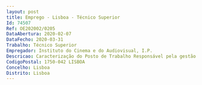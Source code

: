 ```yaml
--- 
layout: post
title: Emprego - Lisboa - Técnico Superior
Id: 74507
Ref: OE202002/0205
DataAbertura: 2020-02-07
DataFecho: 2020-03-31
Trabalho: Técnico Superior
Empregador: Instituto do Cinema e do Audiovisual, I.P.
Descricao: Caracterização do Posto de Trabalho Responsável pela gestão dos processos de apoio financeiro atribuídos pelo ICA às produtoras nacionais, na sequência da realização de concursos para o efeito.Tarefas . acompanhar o cumprimento da execução do contrato de apoio financeiro . execução de validação de documentação e materiais para efeitos de pagamento de prestações contratuais . analisar a execução contratual e articular com beneficiários o cumprimento do contrato
CodigoPostal: 1750-042 LISBOA
Concelho: Lisboa
Distrito: Lisboa
--- 
```


